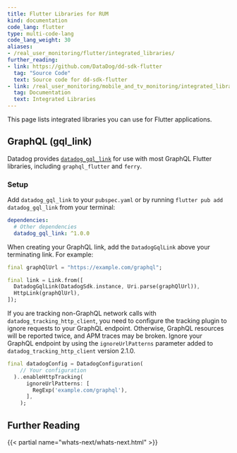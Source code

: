 ```yaml
---
title: Flutter Libraries for RUM
kind: documentation
code_lang: flutter
type: multi-code-lang
code_lang_weight: 30
aliases:
- /real_user_monitoring/flutter/integrated_libraries/
further_reading:
- link: https://github.com/DataDog/dd-sdk-flutter
  tag: "Source Code"
  text: Source code for dd-sdk-flutter
- link: /real_user_monitoring/mobile_and_tv_monitoring/integrated_libraries
  tag: Documentation
  text: Integrated Libraries
---
```


This page lists integrated libraries you can use for Flutter applications.

## GraphQL (gql_link)

Datadog provides [`datadog_gql_link`][1] for use with most GraphQL Flutter libraries, including `graphql_flutter` and `ferry`.

### Setup

Add `datadog_gql_link` to your `pubspec.yaml` or by running `flutter pub add datadog_gql_link` from your terminal:

```yaml
dependencies:
  # Other dependencies
  datadog_gql_link: ^1.0.0
```

When creating your GraphQL link, add the `DatadogGqlLink` above your terminating link. For example:

```dart
final graphQlUrl = "https://example.com/graphql";

final link = Link.from([
  DatadogGqlLink(DatadogSdk.instance, Uri.parse(graphQlUrl)),
  HttpLink(graphQlUrl),
]);
```

If you are tracking non-GraphQL network calls with `datadog_tracking_http_client`, you need to configure the tracking plugin to ignore requests to your GraphQL endpoint. Otherwise, GraphQL resources will be reported twice, and APM traces may be broken. Ignore your GraphQL endpoint by using the `ignoreUrlPatterns` parameter added to `datadog_tracking_http_client` version 2.1.0.

```dart
final datadogConfig = DatadogConfiguration(
    // Your configuration
  )..enableHttpTracking(
      ignoreUrlPatterns: [
        RegExp('example.com/graphql'),
      ],
    );
```

## Further Reading

{{< partial name="whats-next/whats-next.html" >}}

[1]: https://pub.dev/packages/datadog_gql_link